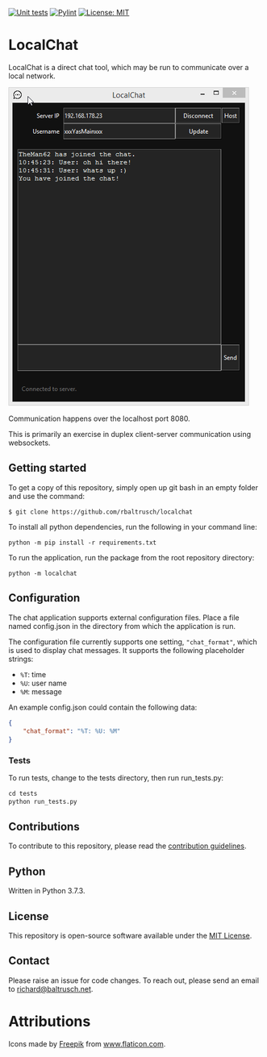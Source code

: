[![Unit tests](https://github.com/rbaltrusch/LocalChat/actions/workflows/pytest-unit-tests.yml/badge.svg)](https://github.com/rbaltrusch/LocalChat/actions/workflows/pytest-unit-tests.yml)
[![Pylint](https://github.com/rbaltrusch/LocalChat/actions/workflows/pylint.yml/badge.svg)](https://github.com/rbaltrusch/LocalChat/actions/workflows/pylint.yml)
[![License: MIT](https://img.shields.io/badge/License-MIT-purple.svg)](https://opensource.org/licenses/MIT)

# LocalChat

LocalChat is a direct chat tool, which may be run to communicate over a local network.

![Gif of the application GUI](https://github.com/rbaltrusch/LocalChat/blob/master/src/gui/media/gif1.gif?raw=true "Gif of the application GUI")

Communication happens over the localhost port 8080.

This is primarily an exercise in duplex client-server communication using websockets.

## Getting started

To get a copy of this repository, simply open up git bash in an empty folder and use the command:

    $ git clone https://github.com/rbaltrusch/localchat

To install all python dependencies, run the following in your command line:

    python -m pip install -r requirements.txt

To run the application, run the package from the root repository directory:

    python -m localchat

## Configuration

The chat application supports external configuration files. Place a file named config.json in the directory from which the application is run.

The configuration file currently supports one setting, `"chat_format"`, which is used to display chat messages. It supports the following placeholder strings:

- `%T`: time
- `%U`: user name
- `%M`: message

An example config.json could contain the following data:
```json
{
	"chat_format": "%T: %U: %M"
}
```

### Tests

To run tests, change to the tests directory, then run run_tests.py:

```
cd tests
python run_tests.py
```

## Contributions

To contribute to this repository, please read the [contribution guidelines](CONTRIBUTING.md).

## Python

Written in Python 3.7.3.

## License

This repository is open-source software available under the [MIT License](https://github.com/rbaltrusch/localchat/blob/master/LICENSE).

## Contact

Please raise an issue for code changes. To reach out, please send an email to richard@baltrusch.net.

# Attributions

<div>Icons made by <a href="https://www.freepik.com" title="Freepik">Freepik</a> from <a href="https://www.flaticon.com/" title="Flaticon">www.flaticon.com</a>.</div>
